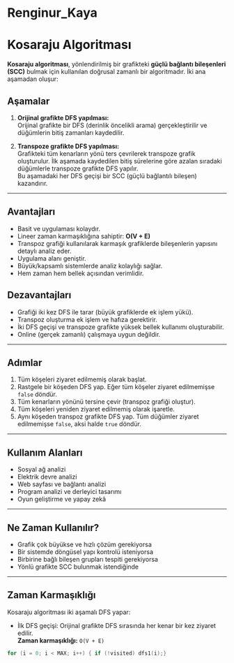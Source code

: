 # Renginur_Kaya
# Kosaraju Algoritması

**Kosaraju algoritması**, yönlendirilmiş bir grafikteki **güçlü bağlantı bileşenleri (SCC)** bulmak için kullanılan doğrusal zamanlı bir algoritmadır. İki ana aşamadan oluşur:

## Aşamalar

1. **Orijinal grafikte DFS yapılması:**  
   Orijinal grafikte bir DFS (derinlik öncelikli arama) gerçekleştirilir ve düğümlerin bitiş zamanları kaydedilir.

2. **Transpoze grafikte DFS yapılması:**  
   Grafikteki tüm kenarların yönü ters çevrilerek transpoze grafik oluşturulur. İlk aşamada kaydedilen bitiş sürelerine göre azalan sıradaki düğümlerle transpoze grafikte DFS yapılır.  
   Bu aşamadaki her DFS geçişi bir SCC (güçlü bağlantılı bileşen) kazandırır.

---

## Avantajları

- Basit ve uygulaması kolaydır.
- Lineer zaman karmaşıklığına sahiptir: **O(V + E)**
- Transpoz grafiği kullanılarak karmaşık grafiklerde  bileşenlerin yapısını detaylı analiz eder.
- Uygulama alanı geniştir.
- Büyük/kapsamlı sistemlerde analiz kolaylığı sağlar.
- Hem zaman hem bellek açısından verimlidir.

## Dezavantajları

- Grafiği iki kez DFS ile tarar (büyük grafiklerde ek işlem yükü).
- Transpoz oluşturma ek işlem ve hafıza gerektirir.
- İki DFS geçişi ve transpoze grafikte yüksek bellek kullanımı oluşturabilir.
- Online (gerçek zamanlı) çalışmaya uygun değildir.

---

## Adımlar

1. Tüm köşeleri ziyaret edilmemiş olarak başlat.
2. Rastgele bir köşeden DFS yap. Eğer tüm köşeler ziyaret edilmemişse `false` döndür.
3. Tüm kenarların yönünü tersine çevir (transpoz grafiği oluştur).
4. Tüm köşeleri yeniden ziyaret edilmemiş olarak işaretle.
5. Aynı köşeden transpoz grafikte DFS yap. Tüm düğümler ziyaret edilmemişse `false`, aksi halde `true` döndür.

---

## Kullanım Alanları

- Sosyal ağ analizi  
- Elektrik devre analizi  
- Web sayfası ve bağlantı analizi  
- Program analizi ve derleyici tasarımı  
- Oyun geliştirme ve yapay zekâ

---

## Ne Zaman Kullanılır?

- Grafik çok büyükse ve hızlı çözüm gerekiyorsa
- Bir sistemde döngüsel yapı kontrolü isteniyorsa
- Birbirine bağlı bileşen grupları tespiti gerekiyorsa
- Yönlü grafikte SCC bulunmak istendiğinde
   
---

## Zaman Karmaşıklığı

Kosaraju algoritması iki aşamalı DFS yapar:

- İlk DFS geçişi: Orijinal grafikte DFS sırasında her kenar bir kez ziyaret edilir.  
  **Zaman karmaşıklığı:** `O(V + E)`

```cpp
for (i = 0; i < MAX; i++) { if (!visited) dfs1(i);}


  

